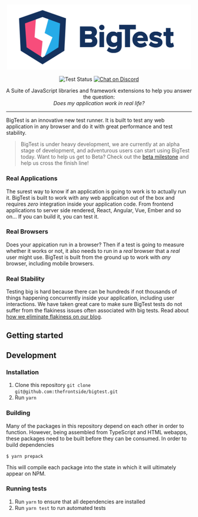 <p align="center">
  <img alt="BigTest" src="logo.svg" width="500">
</p>

<p align="center">
  <img alt="Test Status" src="https://github.com/thefrontside/bigtest/workflows/Test/badge.svg" />
  <a href="https://discord.gg/r6AvtnU">
    <img alt="Chat on Discord" src="https://img.shields.io/discord/700803887132704931?Label=Discord)](https://discord.gg/r6AvtnU" />
  </a>
</p>

<p align="center">
  A Suite of JavaScript libraries and framework extensions to help you
  answer the question:</br><i>Does my application work in real life?</i>
</p>



---

BigTest is an innovative new test runner. It is built to test any web application in any browser and do it with great performance and test stability.

> BigTest is under heavy development, we are currently at an alpha stage of development, and adventurous users can start using BigTest today. Want to help us get to Beta? Check out the [beta milestone](https://github.com/thefrontside/bigtest/milestone/2) and help us cross the finish line!

### Real Applications

The surest way to know if an application is going to work is to actually run it. BigTest is built to work with any web application out of the box and requires *zero* integration inside your application code. From frontend applications to server side rendered, React, Angular, Vue, Ember and so on… If you can build it, you can test it.

### Real Browsers

Does your appication run in a browser? Then if a test is going to measure whether it works or not, it also needs to run in a *real*
browser that a *real* user might use. BigTest is built from the ground up to work with *any* browser, including mobile browsers.

### Real Stability

Testing big is hard because there can be hundreds if not thousands of things happening concurrently inside your application, including user
interactions. We have taken great care to make sure BigTest tests do not suffer from the flakiness issues often associated with big tests. Read about [how we eliminate flakiness on our blog](https://frontside.com/blog/2020-07-16-the-lesson-of-bigtest-interactors/).

## Getting started

## Development

### Installation

1. Clone this repository `git clone git@github.com:thefrontside/bigtest.git`
2. Run `yarn`

### Building

Many of the packages in this repository depend on each other in order
to function. However, being assembled from TypeScript and HTML
webapps, these packages need to be built before they can be
consumed. In order to build dependencies

``` shell
$ yarn prepack
```

This will compile each package into the state in which it will
ultimately appear on NPM.

### Running tests

1. Run `yarn` to ensure that all dependencies are installed
2. Run `yarn test` to run automated tests
